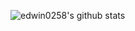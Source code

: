 <!--### Hi there 👋

⚡ Going to be working on more stuff soonish!-->

![edwin0258's github stats](https://github-readme-stats.vercel.app/api?username=edwin0258&show_icons=true&theme=dark&hide_border=true&border_radius=8&bg_color=161b22&include_all_commits=true&count_private=true)

<!--
![edwin0258's github languages](https://github-readme-stats.vercel.app/api/top-langs/?username=edwin0258&layout=compact&theme=dark&bg_color=161b22)
**edwin0258/edwin0258** is a ✨ _special_ ✨ repository because its `README.md` (this file) appears on your GitHub profile.

Here are some ideas to get you started:

- 🔭 I’m currently working on ...
- 🌱 I’m currently learning ...
- 👯 I’m looking to collaborate on ...
- 🤔 I’m looking for help with ...
- 💬 Ask me about ...
- 📫 How to reach me: ...
- 😄 Pronouns: ...
- ⚡ Fun fact: ...
-->
